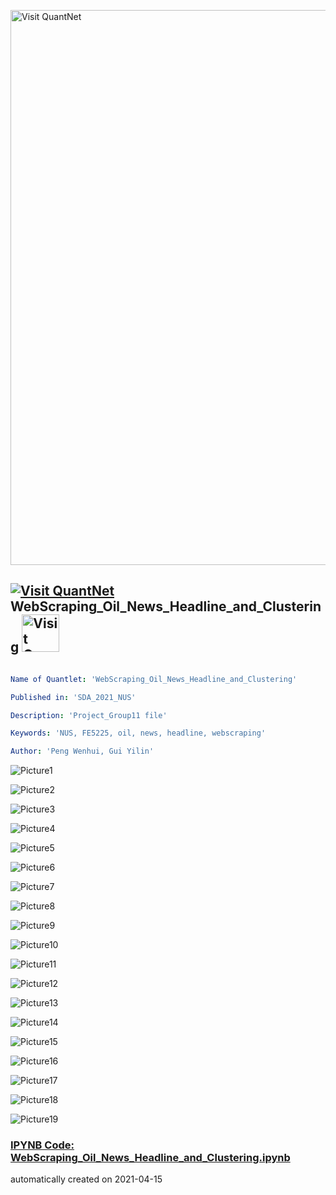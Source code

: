 [<img src="https://github.com/QuantLet/Styleguide-and-FAQ/blob/master/pictures/banner.png" width="888" alt="Visit QuantNet">](http://quantlet.de/)

## [<img src="https://github.com/QuantLet/Styleguide-and-FAQ/blob/master/pictures/qloqo.png" alt="Visit QuantNet">](http://quantlet.de/) **WebScraping_Oil_News_Headline_and_Clustering** [<img src="https://github.com/QuantLet/Styleguide-and-FAQ/blob/master/pictures/QN2.png" width="60" alt="Visit QuantNet 2.0">](http://quantlet.de/)

```yaml

Name of Quantlet: 'WebScraping_Oil_News_Headline_and_Clustering'

Published in: 'SDA_2021_NUS'

Description: 'Project_Group11 file'

Keywords: 'NUS, FE5225, oil, news, headline, webscraping'

Author: 'Peng Wenhui, Gui Yilin'

```

![Picture1](FrequentWords.png)

![Picture2](LLE_10.png)

![Picture3](MDS_10.png)

![Picture4](heatmap_oil_news.png)

![Picture5](heatmap_oil_news_eight_month_ago.png)

![Picture6](heatmap_oil_news_eleven_month_ago.png)

![Picture7](heatmap_oil_news_five_month_ago.png)

![Picture8](heatmap_oil_news_four_month_ago.png)

![Picture9](heatmap_oil_news_nine_month_ago.png)

![Picture10](heatmap_oil_news_one_month.png)

![Picture11](heatmap_oil_news_seven_month_ago.png)

![Picture12](heatmap_oil_news_six_month_ago.png)

![Picture13](heatmap_oil_news_ten_month_ago.png)

![Picture14](heatmap_oil_news_three_month_ago.png)

![Picture15](heatmap_oil_news_twelve_month_ago.png)

![Picture16](heatmap_oil_news_two_month_ago.png)

![Picture17](oil_news_hierarchical_10.png)

![Picture18](oil_news_kmeans_10.png)

![Picture19](oil_news_kmeans_10_LLE.png)

### [IPYNB Code: WebScraping_Oil_News_Headline_and_Clustering.ipynb](WebScraping_Oil_News_Headline_and_Clustering.ipynb)


automatically created on 2021-04-15